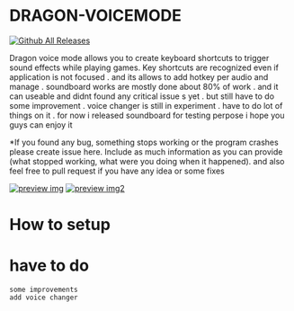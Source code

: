 # DRAGON-VOICEMODE

[![Github All Releases](https://img.shields.io/github/downloads/roosaramendis/DRAGON-VOICEMODE/total.svg)]()

Dragon voice mode allows you to create keyboard shortcuts to trigger sound effects while playing games. Key shortcuts are recognized even if application is not focused . and its allows to add hotkey per audio and manage . soundboard works are mostly done about 80% of work . and it can useable and
didnt found any critical issue s yet . but still have to do some improvement .
voice changer is still in experiment . have to do lot of things on it .
for now i released soundboard for testing perpose i hope you guys can enjoy it

*If you found any bug, something stops working or the program crashes please create issue here. Include as much information as you can provide (what stopped working, what were you doing when it happened). and also feel free to pull request if you have any idea or some fixes

[![preview img](https://github.com/roosaramendis/DRAGON-VOICEMODE/blob/voice-changer/preview_images/prwimg1.png)]()
[![preview img2](https://github.com/roosaramendis/DRAGON-VOICEMODE/blob/voice-changer/preview_images/prwimg2.png)]()

# How to setup




# have to do
    some improvements 
    add voice changer
